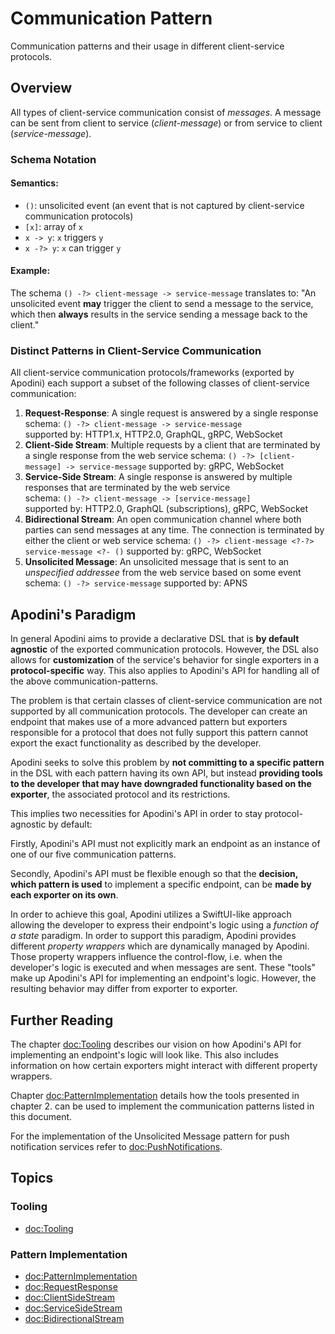 # Communication Pattern

Communication patterns and their usage in different client-service protocols.

<!--
                  
This source file is part of the Apodini open source project

SPDX-FileCopyrightText: 2019-2021 Paul Schmiedmayer and the Apodini project authors (see CONTRIBUTORS.md) <paul.schmiedmayer@tum.de>

SPDX-License-Identifier: MIT
             
-->

## Overview

All types of client-service communication consist of _messages_. A message can be sent from client to service (_client-message_) or from service to client (_service-message_). 

### Schema Notation

#### Semantics:
* `()`: unsolicited event (an event that is not captured by client-service communication protocols)
* `[x]`: array of `x`
* `x -> y`: `x` triggers `y`
* `x -?> y`: `x` can trigger `y`

#### Example:

The schema `() -?> client-message -> service-message` translates to: "An unsolicited event **may** trigger the client to send a message to the service, which then **always** results in the service sending a message back to the client."

### Distinct Patterns in Client-Service Communication

All client-service communication protocols/frameworks (exported by Apodini) each support a subset of the following classes of client-service communication:

 1. **Request-Response**: A single request is answered by a single response  
 schema: `() -?> client-message -> service-message`  
 supported by: HTTP1.x, HTTP2.0, GraphQL, gRPC, WebSocket
 2. **Client-Side Stream**: Multiple requests by a client that are terminated by a single response from the web service
 schema: `() -?> [client-message] -> service-message`
 supported by: gRPC, WebSocket
 3. **Service-Side Stream**: A single response is answered by multiple responses that are terminated by the web service  
 schema: `() -?> client-message -> [service-message]`  
 supported by: HTTP2.0, GraphQL (subscriptions), gRPC, WebSocket
 4. **Bidirectional Stream**: An open communication channel where both parties can send messages at any time. The connection is terminated by either the client or web service
 schema: `() -?> client-message <?-?> service-message <?- ()`
 supported by: gRPC, WebSocket
 5. **Unsolicited Message**: An unsolicited message that is sent to an _unspecified addressee_ from the web service based on some event
 schema: `() -?> service-message`
 supported by: APNS

## Apodini's Paradigm

 In general Apodini aims to provide a declarative DSL that is **by default agnostic** of the exported communication protocols. However, the DSL also allows for **customization** of the service's behavior for single exporters in a **protocol-specific** way. This also applies to Apodini's API for handling all of the above communication-patterns.

The problem is that certain classes of client-service communication are not supported by all communication protocols. The developer can create an endpoint that makes use of a more advanced pattern but exporters responsible for a protocol that does not fully support this pattern cannot export the exact functionality as described by the developer.

Apodini seeks to solve this problem by **not committing to a specific pattern** in the DSL with each pattern having its own API, but instead **providing tools to the developer that may have downgraded functionality based on the exporter**, the associated protocol and its restrictions.

This implies two necessities for Apodini's API in order to stay protocol-agnostic by default:

Firstly, Apodini's API must not explicitly mark an endpoint as an instance of one of our five communication patterns. 

Secondly, Apodini's API must be flexible enough so that the **decision, which pattern is used** to implement a specific endpoint, can be **made by each exporter on its own**.

In order to achieve this goal, Apodini utilizes a SwiftUI-like approach allowing the developer to express their endpoint's logic using a _function of a state_ paradigm. In order to support this paradigm, Apodini provides different _property wrappers_ which are dynamically managed by Apodini. Those property wrappers influence the control-flow, i.e. when the developer's logic is executed and when messages are sent. These "tools" make up Apodini's API for implementing an endpoint's logic. However, the resulting behavior may differ from exporter to exporter.

## Further Reading

The chapter <doc:Tooling> describes our vision on how Apodini's API for implementing an endpoint's logic will look like. This also includes information on how certain exporters might interact with different property wrappers.

Chapter <doc:PatternImplementation> details how the tools presented in chapter 2. can be used to implement the communication patterns listed in this document.

For the implementation of the Unsolicited Message pattern for push notification services refer to <doc:PushNotifications>.


## Topics

### Tooling

- <doc:Tooling>



### Pattern Implementation

- <doc:PatternImplementation>
- <doc:RequestResponse>
- <doc:ClientSideStream>
- <doc:ServiceSideStream>
- <doc:BidirectionalStream>



